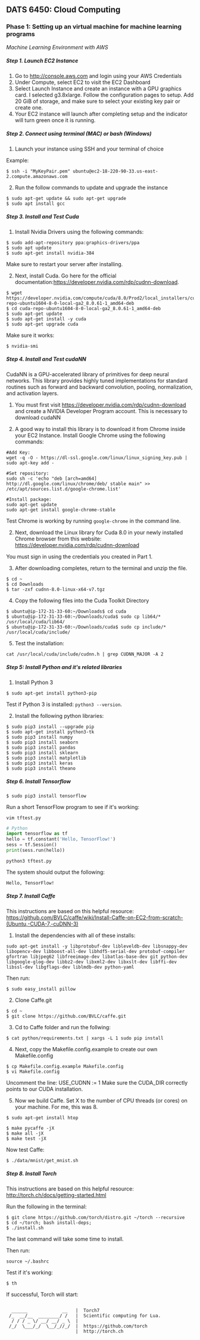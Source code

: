 ## DATS 6450: Cloud Computing
### Phase 1: Setting up an virtual machine for machine learning programs

*Machine Learning Environment with AWS*

##### Step 1. Launch EC2 Instance
1. Go to http://console.aws.com and login using your AWS Credentials
2. Under Compute, select EC2 to visit the EC2 Dashboard
3. Select Launch Instance and create an instance with a GPU graphics card. I selected g3.8xlarge. Follow the configuration pages to setup. Add 20 GiB of storage, and make sure to select your existing key pair or create one.
4. Your EC2 instance will launch after completing setup and the indicator will turn green once it is running.

##### Step 2. Connect using terminal (MAC) or bash (Windows)
1. Launch your instance using SSH and your terminal of choice

Example:
```
$ ssh -i "MyKeyPair.pem" ubuntu@ec2-18-220-90-33.us-east-2.compute.amazonaws.com
```
2. Run the follow commands to update and upgrade the instance
```
$ sudo apt-get update && sudo apt-get upgrade
$ sudo apt install gcc
```
##### Step 3. Install and Test Cuda
1. Install Nvidia Drivers using the following commands:
```
$ sudo add-apt-repository ppa:graphics-drivers/ppa
$ sudo apt update
$ sudo apt-get install nvidia-384
```
Make sure to restart your server after installing.

2. Next, install Cuda. Go here for the official documentation:https://developer.nvidia.com/rdp/cudnn-download.
```
$ wget https://developer.nvidia.com/compute/cuda/8.0/Prod2/local_installers/cuda-repo-ubuntu1604-8-0-local-ga2_8.0.61-1_amd64-deb
$ cd cuda-repo-ubuntu1604-8-0-local-ga2_8.0.61-1_amd64-deb
$ sudo apt-get update
$ sudo apt-get install -y cuda
$ sudo apt-get upgrade cuda
```
Make sure it works:
```
$ nvidia-smi
```
##### Step 4. Install and Test cudaNN

CudaNN is a GPU-accelerated library of primitives for deep neural networks. This library provides highly tuned implementations for standard routines such as forward and backward convolution, pooling, normalization, and activation layers.

1. You must first visit https://developer.nvidia.com/rdp/cudnn-download and create a NVIDIA Developer Program account. This is necessary to download cudaNN

2. A good way to install this library is to download it from Chrome inside your EC2 Instance. Install Google Chrome using the following commands:

```
#Add Key:
wget -q -O - https://dl-ssl.google.com/linux/linux_signing_key.pub | sudo apt-key add -
```
```
#Set repository:
sudo sh -c 'echo "deb [arch=amd64] http://dl.google.com/linux/chrome/deb/ stable main" >> /etc/apt/sources.list.d/google-chrome.list'
```
```
#Install package:
sudo apt-get update
sudo apt-get install google-chrome-stable
```

Test Chrome is working by running ``` google-chrome ``` in the command line.

2. Next, download the Linux library for Cuda 8.0 in your newly installed Chrome browser from this website:
https://developer.nvidia.com/rdp/cudnn-download

You must sign in using the credentials you created in Part 1.

3. After downloading completes, return to the terminal and unzip the file.
```
$ cd ~
$ cd Downloads
$ tar -zxf cudnn-8.0-linux-x64-v7.tgz
```

4. Copy the following files into the Cuda Toolkit Directory
```
$ ubuntu@ip-172-31-33-60:~/Downloads$ cd cuda
$ ubuntu@ip-172-31-33-60:~/Downloads/cuda$ sudo cp lib64/* /usr/local/cuda/lib64/
$ ubuntu@ip-172-31-33-60:~/Downloads/cuda$ sudo cp include/* /usr/local/cuda/include/
```

5. Test the installation:
```
cat /usr/local/cuda/include/cudnn.h | grep CUDNN_MAJOR -A 2    
```

##### Step 5: Install Python and it's related libraries
1. Install Python 3
```
$ sudo apt-get install python3-pip
```
Test if Python 3 is installed: ```python3 --version```.

2. Install the following python libraries:
```
$ sudo pip3 install --upgrade pip
$ sudo apt-get install python3-tk
$ sudo pip3 install numpy
$ sudo pip3 install seaborn
$ sudo pip3 install pandas
$ sudo pip3 install sklearn
$ sudo pip3 install matplotlib
$ sudo pip3 install keras
$ sudo pip3 install theano
```
##### Step 6. Install Tensorflow
```
$ sudo pip3 install tensorflow
```

Run a short TensorFlow program to see if it's working:
```
vim tftest.py
```
```python
# Python
import tensorflow as tf
hello = tf.constant('Hello, TensorFlow!')
sess = tf.Session()
print(sess.run(hello))
```
```
python3 tftest.py
```
The system should output the following:
```
Hello, TensorFlow!
```
##### Step 7. Install Caffe
This instructions are based on this helpful resource: https://github.com/BVLC/caffe/wiki/Install-Caffe-on-EC2-from-scratch-(Ubuntu,-CUDA-7,-cuDNN-3)

1. Install the dependencies with all of these installs:
```
sudo apt-get install -y libprotobuf-dev libleveldb-dev libsnappy-dev libopencv-dev libboost-all-dev libhdf5-serial-dev protobuf-compiler gfortran libjpeg62 libfreeimage-dev libatlas-base-dev git python-dev  libgoogle-glog-dev libbz2-dev libxml2-dev libxslt-dev libffi-dev libssl-dev libgflags-dev liblmdb-dev python-yaml
```
Then run:
```
$ sudo easy_install pillow
```
2. Clone Caffe.git
```
$ cd ~
$ git clone https://github.com/BVLC/caffe.git
```
3. Cd to Caffe folder and run the follwing:
```
$ cat python/requirements.txt | xargs -L 1 sudo pip install
```

4. Next, copy the Makefile.config.example to create our own Makefile.config
```
$ cp Makefile.config.example Makefile.config
$ vi Makefile.config
```
Uncomment the line: USE_CUDNN := 1
Make sure the CUDA_DIR correctly points to our CUDA installation.

5. Now we build Caffe. Set X to the number of CPU threads (or cores) on your machine. For me, this was 8.

```
$ sudo apt-get install htop
```
```
$ make pycaffe -jX
$ make all -jX
$ make test -jX
```
Now test Caffe:
```
$ ./data/mnist/get_mnist.sh
```
##### Step 8. Install Torch
This instructions are based on this helpful resource:
http://torch.ch/docs/getting-started.html

Run the following in the terminal:
```
$ git clone https://github.com/torch/distro.git ~/torch --recursive
$ cd ~/torch; bash install-deps;
$ ./install.sh
```
The last command will take some time to install.

Then run:
```
source ~/.bashrc
```
Test if it's working:
```
$ th
```
If successful, Torch will start:
```

  ______             __   |  Torch7                                   
 /_  __/__  ________/ /   |  Scientific computing for Lua.         
  / / / _ \/ __/ __/ _ \  |                                           
 /_/  \___/_/  \__/_//_/  |  https://github.com/torch   
                          |  http://torch.ch       
```
                               
